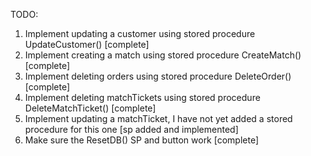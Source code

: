 TODO:
1. Implement updating a customer using stored procedure UpdateCustomer() [complete]
2. Implement creating a match using stored procedure CreateMatch()  [complete]
3. Implement deleting orders using stored procedure DeleteOrder()  [complete]
4. Implement deleting matchTickets using stored procedure DeleteMatchTicket() [complete]
5. Implement updating a matchTicket, I have not yet added a stored procedure for this one [sp added and implemented]
6. Make sure the ResetDB() SP and button work [complete]
